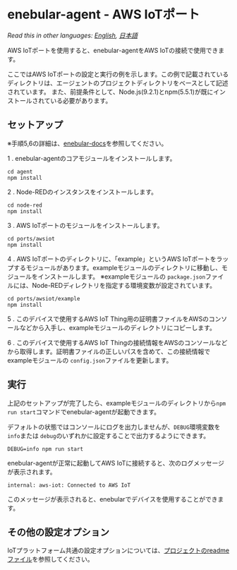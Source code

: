 
# enebular-agent - AWS IoTポート

*Read this in other languages: [English](README.md), [日本語](README.ja.md)*

AWS IoTポートを使用すると、enebular-agentをAWS IoTの接続で使用できます。

ここではAWS IoTポートの設定と実行の例を示します。この例で記載されているディレクトリは、エージェントのプロジェクトディレクトリをベースとして記述されています。 また、前提条件として、Node.js(9.2.1)とnpm(5.5.1)が既にインストールされている必要があります。

## セットアップ

※手順5,6の詳細は、[enebular-docs](https://docs.enebular.com/)を参照してください。

1 . enebular-agentのコアモジュールをインストールします。

```
cd agent
npm install
```

2 . Node-REDのインスタンスをインストールします。

```
cd node-red
npm install
```

3 . AWS IoTポートのモジュールをインストールします。

```
cd ports/awsiot
npm install
```

4 . AWS IoTポートのディレクトリに、「example」というAWS IoTポートをラップするモジュールがあります。exampleモジュールのディレクトリに移動し、モジュールをインストールします。
※exampleモジュールの `package.json`ファイルには、Node-REDディレクトリを指定する環境変数が設定されています。

```
cd ports/awsiot/example
npm install
```

5 . このデバイスで使用するAWS IoT Thing用の証明書ファイルをAWSのコンソールなどから入手し、exampleモジュールのディレクトリにコピーします。

6 . このデバイスで使用するAWS IoT Thingの接続情報をAWSのコンソールなどから取得します。証明書ファイルの正しいパスを含めて、この接続情報でexampleモジュールの `config.json`ファイルを更新します。

## 実行

上記のセットアップが完了したら、exampleモジュールのディレクトリから`npm run start`コマンドでenebular-agentが起動できます。

デフォルトの状態ではコンソールにログを出力しませんが、`DEBUG`環境変数を` info`または `debug`のいずれかに設定することで出力するようにできます。

```
DEBUG=info npm run start
```

enebular-agentが正常に起動してAWS IoTに接続すると、次のログメッセージが表示されます。

```
internal: aws-iot: Connected to AWS IoT
```

このメッセージが表示されると、enebularでデバイスを使用することができます。

## その他の設定オプション

IoTプラットフォーム共通の設定オプションについては、[プロジェクトのreadmeファイル](../../README.ja.md)を参照してください。
